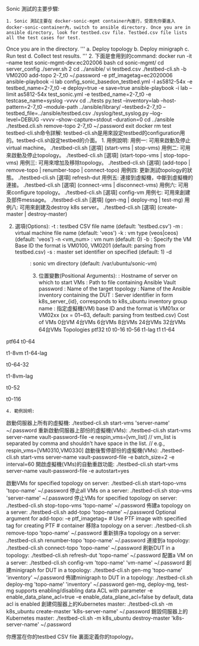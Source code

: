 
Sonic 測試的主要步驟:

    1. Sonic 測試主要在 docker-sonic-mgmt container內進行，受首先你要進入 docker-sonic-container內，switch to ansible directory. Once you are in ansible directory, look for testbed.csv file. Testbed.csv file lists all the test cases for test.

Once you are in the directory.
'''
    a. Deploy topology
    b. Deploy minigraph
    c. Run test
    d. Collect test results.
'''
    2. 下面是會用到的command:
docker run -it –name test sonic-mgmt-dev:ec202006 bash
cd sonic-mgmt/
cd server_config
./server.sh 2
cd ../ansible/
vi testbed.csv
./testbed-cli.sh -b VM0200 add-topo 2-7_t0 ~/.password -e ptf_imagetag=ec2020006
ansible-playbook -i lab config_sonic_basedon_testbed.yml -l as5812-54x -e testbed_name=2-7_t0 -e deploy=true -e save=true
ansible-playbook -i lab –limit as5812-54x test_sonic.yml -e testbed_name=2-7_t0 -e testcase_name=syslog -vvvv
cd ../tests
py.test –inventory=lab –host-pattern=2-7_t0 –module-path ../ansible/library/ –testbed=2-7_t0 –testbed_file=../ansible/testbed.csv ./syslog/test_syslog.py –log-level=DEBUG -vvvv –show-capture=stdout –duration=0
cd ../ansible
./testbed.cli.sh remove-topo 2-7_t0 ~/.password
exit
docker rm test
testbed-cli.sh命令詳解:
testbed-cli.sh是用來設定testbed的configuration用的。testbed-cli.sh設定testbed的介面。
    1. 用例說明:
用例一:
	可用來啟動及停止virtual machine。
    ./testbed-cli.sh [選項] (start-vms | stop-vms) <server-name> <vault-password-file>
用例二:
    可用來啟動及停止topology。
    ./testbed-cli.sh [選項] (start-topo-vms | stop-topo-vms) <topo-name> <vault-password-file>
用例三:
    可用來增加及移除topology。
    ./testbed-cli.sh [選項] (add-topo | remove-topo | renumber-topo | connect-topo) <topo-name> <vault-password-file>
用例四:
更新測試topology的狀態。
    ./testbed-cli.sh [選項] refresh-dut <topo-name> <vault-password-file>
用例五:
連接到虛擬機，中斷到虛擬機的連接。
    ./testbed-cli.sh [選項] (connect-vms | disconnect-vms) <topo-name> <vault-password-file>
用例六:
    可用來configure topology。
    ./testbed-cli.sh [選項] config-vm <topo-name> <vm-name> <vault-password-file>
用例七:
    可用來創建及部件message。
    ./testbed-cli.sh [選項] (gen-mg | deploy-mg | test-mg) <topo-name> <inventory> <vault-password-file>
用例八:
    可用來創建及destroy k8s server。
    ./testbed-cli.sh [選項] (create-master | destroy-master) <k8s-server-name> <vault-password-file>

2. 選項(Options):
    -t <tbfile>      : testbed CSV file name (default: 'testbed.csv')
    -m <vmfile>    : virtual machine file name (default: 'veos')
    -k <vmtype>    : vm type (veos|ceos) (default: 'veos')
    -n <vm_num>   : vm num (default: 0)
    -b <vmbase>    : Specify the VM Base ID the format is VM0100, VM0201 
                    (default: parsing from testbed.csv)
    -s <msetnumber> : master set identifier on specified <k8s-server-name> 
                    (default: 1)
    -d <dir>         : sonic vm directory (default: /var/ubuntu/sonic-vm)

    3. 位置變數(Positional Arguments):
    <server-name>         : Hostname of server on which to start VMs
    <vault-password-file>    : Path to file containing Ansible Vault password
    <topo-name>          : Name of the target topology
    <inventory>           : Name of the Ansible inventory containing the DUT
    <k8s-server-name>     : Server identifier in form k8s_server_{id}, corresponds
                          to k8s_ubuntu inventory group name
    <vmbase>             : 指定虛擬機(VM) base ID and the format is 
   VM01xx or VM02xx 
   (xx = 01~63, default: parsing from
                           testbed.csv)
Cost of VMs
0台VM
4台VMs
6台VMs
8台VMs
24台VMs
32台VMs
64台VMs
Topologies
ptf32
t0
t0-16
t0-56
t1-lag
t1
t1-64

ptf64
t0-64

t1-8vm
t1-64-lag




t0-64-32

t1-8vm-lag





t0-52







t0-116














    4. 範例說明:
啟動伺服器上所有的虛擬機:
    ./testbed-cli.sh start-vms 'server-name' ~/.password
重新啟動伺服器上部份的虛擬機(VMs):
    ./testbed-cli.sh start-vms server-name vault-password-file 
    -e respin_vms=[vm_list]
    // vm_list is separated by comma and shouldn't have space in the list.
    // e.g., respin_vms=[VM0310,VM0330]
啟動後暫停部份的虛擬機(VMs):
    ./testbed-cli.sh start-vms server-name vault-password-file -e batch_size=2 
    -e interval=60
開啟虛擬機(VMs)的自動重啟功能:
    ./testbed-cli.sh start-vms server-name vault-password-file -e autostart=yes

啟動VMs for specified topology on server:
    ./testbed-cli.sh start-topo-vms 'topo-name' ~/.password
停止all VMs on a server:
    ./testbed-cli.sh stop-vms 'server-name' ~/.password
停止VMs for specified topology on server:
    ./testbed-cli.sh stop-topo-vms 'topo-name' ~/.password
佈建a topology on a server:
    ./testbed-cli.sh add-topo 'topo-name' ~/.password
    Optional argument for add-topo:
      -e ptf_imagetag=<tag> # Use PTF image with specified tag for creating PTF 
                         # container
移除a topology on a server:
    ./testbed-cli.sh remove-topo 'topo-name' ~/.password
重新排序a topology on a server: ./testbed-cli.sh renumber-topo 'topo-name' ~/.password
連接到a topology:
    ./testbed-cli.sh connect-topo 'topo-name' ~/.password
刷新DUT in a topology:
    ./testbed-cli.sh refresh-dut 'topo-name' ~/.password
配置a VM on a server:
    ./testbed-cli.sh config-vm 'topo-name' 'vm-name' ~/.password
創建minigraph for DUT in a topology:
    ./testbed-cli.sh gen-mg 'topo-name' 'inventory' ~/.password
佈建minigraph to DUT in a topology:
    ./testbed-cli.sh deploy-mg 'topo-name' 'inventory' ~/.password
      gen-mg, deploy-mg, test-mg supports enabling/disabling data ACL 
      with parameter
        -e enable_data_plane_acl=true
        -e enable_data_plane_acl=false
        by default, data acl is enabled
創建伺服器上的Kubernetes master:
    ./testbed-cli.sh -m k8s_ubuntu create-master 'k8s-server-name'  ~/.password
銷毀伺服器上的Kubernetes master:
    ./testbed-cli.sh -m k8s_ubuntu destroy-master 'k8s-server-name' ~/.password

你應當在你的testbed CSV file 裏面定義你的topology。

